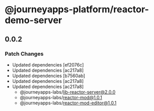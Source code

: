 # @journeyapps-platform/reactor-demo-server

## 0.0.2

### Patch Changes

- Updated dependencies [ef2076c]
- Updated dependencies [ac217a8]
- Updated dependencies [b7560ab]
- Updated dependencies [ac217a8]
- Updated dependencies [ac217a8]
  - @journeyapps-labs/lib-reactor-server@2.0.0
  - @journeyapps-labs/reactor-mod@1.0.1
  - @journeyapps-labs/reactor-mod-editor@1.0.1

